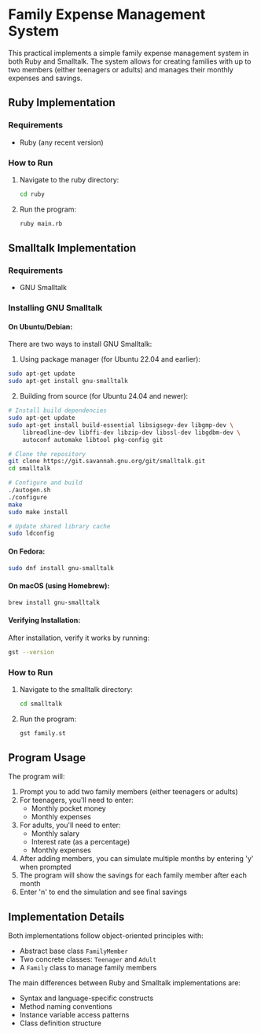 # Family Expense Management System

This practical implements a simple family expense management system in both Ruby and Smalltalk. The system allows for creating families with up to two members (either teenagers or adults) and manages their monthly expenses and savings.

## Ruby Implementation

### Requirements
- Ruby (any recent version)

### How to Run
1. Navigate to the ruby directory:
   ```bash
   cd ruby
   ```
2. Run the program:
   ```bash
   ruby main.rb
   ```

## Smalltalk Implementation

### Requirements
- GNU Smalltalk

### Installing GNU Smalltalk

#### On Ubuntu/Debian:
There are two ways to install GNU Smalltalk:

1. Using package manager (for Ubuntu 22.04 and earlier):
```bash
sudo apt-get update
sudo apt-get install gnu-smalltalk
```

2. Building from source (for Ubuntu 24.04 and newer):
```bash
# Install build dependencies
sudo apt-get update
sudo apt-get install build-essential libsigsegv-dev libgmp-dev \
    libreadline-dev libffi-dev libzip-dev libssl-dev libgdbm-dev \
    autoconf automake libtool pkg-config git

# Clone the repository
git clone https://git.savannah.gnu.org/git/smalltalk.git
cd smalltalk

# Configure and build
./autogen.sh
./configure
make
sudo make install

# Update shared library cache
sudo ldconfig
```

#### On Fedora:
```bash
sudo dnf install gnu-smalltalk
```

#### On macOS (using Homebrew):
```bash
brew install gnu-smalltalk
```

#### Verifying Installation:
After installation, verify it works by running:
```bash
gst --version
```

### How to Run
1. Navigate to the smalltalk directory:
   ```bash
   cd smalltalk
   ```
2. Run the program:
   ```bash
   gst family.st
   ```

## Program Usage

The program will:
1. Prompt you to add two family members (either teenagers or adults)
2. For teenagers, you'll need to enter:
   - Monthly pocket money
   - Monthly expenses
3. For adults, you'll need to enter:
   - Monthly salary
   - Interest rate (as a percentage)
   - Monthly expenses
4. After adding members, you can simulate multiple months by entering 'y' when prompted
5. The program will show the savings for each family member after each month
6. Enter 'n' to end the simulation and see final savings

## Implementation Details

Both implementations follow object-oriented principles with:
- Abstract base class `FamilyMember`
- Two concrete classes: `Teenager` and `Adult`
- A `Family` class to manage family members

The main differences between Ruby and Smalltalk implementations are:
- Syntax and language-specific constructs
- Method naming conventions
- Instance variable access patterns
- Class definition structure 